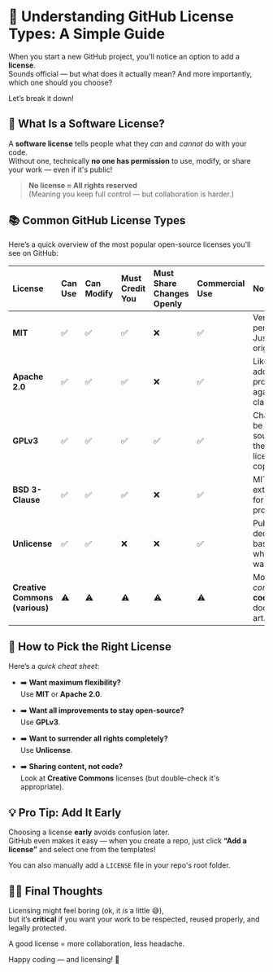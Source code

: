 # 📜 Understanding GitHub License Types: A Simple Guide

When you start a new GitHub project, you'll notice an option to add a **license**.  
Sounds official — but what does it actually mean? And more importantly, which one should you choose?

Let’s break it down!

## 🧩 What Is a Software License?

A **software license** tells people what they *can* and *cannot* do with your code.  
Without one, technically **no one has permission** to use, modify, or share your work — even if it's public!

> **No license = All rights reserved**  
> (Meaning you keep full control — but collaboration is harder.)


## 📚 Common GitHub License Types

Here’s a quick overview of the most popular open-source licenses you'll see on GitHub:

| License | Can Use | Can Modify | Must Credit You | Must Share Changes Openly | Commercial Use | Notes |
|:--------|:--------|:-----------|:----------------|:---------------------------|:--------------|:------|
| **MIT** | ✅ | ✅ | ✅ | ❌ | ✅ | Very permissive. Just credit the original author. |
| **Apache 2.0** | ✅ | ✅ | ✅ | ❌ | ✅ | Like MIT but adds protection against patent claims. |
| **GPLv3** | ✅ | ✅ | ✅ | ✅ | ✅ | Changes must be open-sourced under the same license. Strong copyleft. |
| **BSD 3-Clause** | ✅ | ✅ | ✅ | ❌ | ✅ | MIT-like, with extra language for reputation protection. |
| **Unlicense** | ✅ | ✅ | ❌ | ❌ | ✅ | Public domain dedication — basically “do whatever you want.” |
| **Creative Commons (various)** | ⚠️ | ⚠️ | ⚠️ | ⚠️ | ⚠️ | Mostly used for *content*, **not code**! (e.g., documentation, art.) |


## 🎯 How to Pick the Right License

Here’s a *quick cheat sheet*:

- ➡️ **Want maximum flexibility?**  
  Use **MIT** or **Apache 2.0**.

- ➡️ **Want all improvements to stay open-source?**  
  Use **GPLv3**.

- ➡️ **Want to surrender all rights completely?**  
  Use **Unlicense**.

- ➡️ **Sharing content, not code?**  
  Look at **Creative Commons** licenses (but double-check it's appropriate).



## 💡 Pro Tip: Add It Early

Choosing a license **early** avoids confusion later.  
GitHub even makes it easy — when you create a repo, just click **“Add a license”** and select one from the templates!

You can also manually add a `LICENSE` file in your repo's root folder.



## 🧙‍♂️ Final Thoughts

Licensing might feel boring (ok, it *is* a little 😅),  
but it’s **critical** if you want your work to be respected, reused properly, and legally protected.

A good license = more collaboration, less headache.

Happy coding — and licensing! 🚀